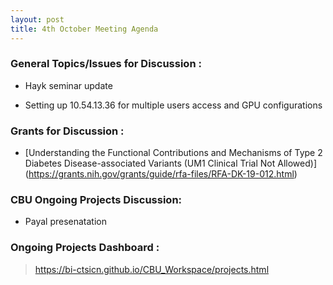 ```yaml
---
layout: post
title: 4th October Meeting Agenda
---
```

### General Topics/Issues for Discussion :

* Hayk seminar update
  
* Setting up 10.54.13.36 for multiple users access and GPU configurations

### Grants for Discussion :

* [Understanding the Functional Contributions and Mechanisms of 
Type 2 Diabetes Disease-associated Variants (UM1 Clinical Trial Not Allowed)]
 (https://grants.nih.gov/grants/guide/rfa-files/RFA-DK-19-012.html)

### CBU Ongoing Projects Discussion:

* Payal presenatation


### Ongoing Projects Dashboard :

> https://bi-ctsicn.github.io/CBU_Workspace/projects.html


